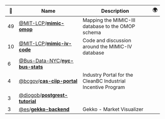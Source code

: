 |:star2: | Name | Description | 🌍|
|---|---|---|---|
|49|[@MIT-LCP](https://github.com/MIT-LCP)/[**mimic-omop**](https://github.com/MIT-LCP/mimic-omop)|Mapping the MIMIC-III database to the OMOP schema||
|10|[@MIT-LCP](https://github.com/MIT-LCP)/[**mimic-iv-code**](https://github.com/MIT-LCP/mimic-iv-code)|Code and discussion around the MIMIC-IV database||
|6|[@Bus-Data-NYC](https://github.com/Bus-Data-NYC)/[**nyc-bus-stats**](https://github.com/Bus-Data-NYC/nyc-bus-stats)|||
|4|[@bcgov](https://github.com/bcgov)/[**cas-ciip-portal**](https://github.com/bcgov/cas-ciip-portal)|Industry Portal for the CleanBC Industrial Incentive Program||
|3|[@diogob](https://github.com/diogob)/[**postgrest-tutorial**](https://github.com/diogob/postgrest-tutorial)|||
|3|[@es](https://github.com/es)/[**gekko-backend**](https://github.com/es/gekko-backend)|Gekko - Market Visualizer||

